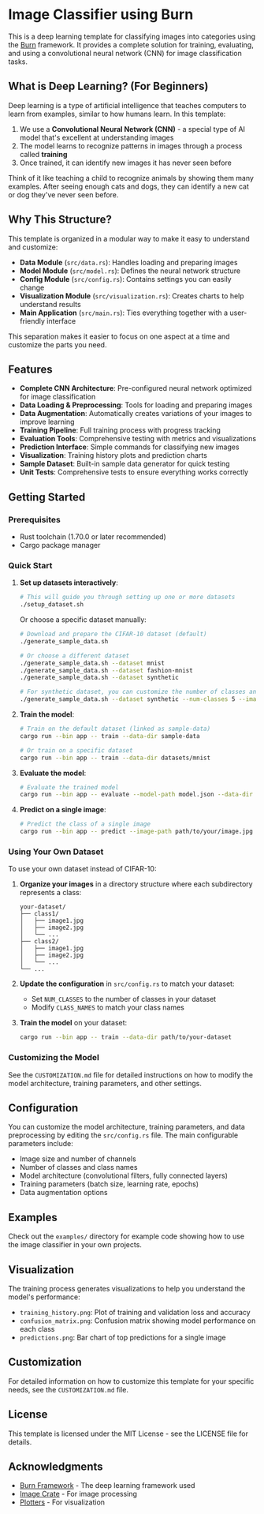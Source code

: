# Image Classifier using Burn

This is a deep learning template for classifying images into categories using the [Burn](https://burn.dev/) framework. It provides a complete solution for training, evaluating, and using a convolutional neural network (CNN) for image classification tasks.

## What is Deep Learning? (For Beginners)

Deep learning is a type of artificial intelligence that teaches computers to learn from examples, similar to how humans learn. In this template:

1. We use a **Convolutional Neural Network (CNN)** - a special type of AI model that's excellent at understanding images
2. The model learns to recognize patterns in images through a process called **training**
3. Once trained, it can identify new images it has never seen before

Think of it like teaching a child to recognize animals by showing them many examples. After seeing enough cats and dogs, they can identify a new cat or dog they've never seen before.

## Why This Structure?

This template is organized in a modular way to make it easy to understand and customize:

- **Data Module** (`src/data.rs`): Handles loading and preparing images
- **Model Module** (`src/model.rs`): Defines the neural network structure
- **Config Module** (`src/config.rs`): Contains settings you can easily change
- **Visualization Module** (`src/visualization.rs`): Creates charts to help understand results
- **Main Application** (`src/main.rs`): Ties everything together with a user-friendly interface

This separation makes it easier to focus on one aspect at a time and customize the parts you need.

## Features

- **Complete CNN Architecture**: Pre-configured neural network optimized for image classification
- **Data Loading & Preprocessing**: Tools for loading and preparing images
- **Data Augmentation**: Automatically creates variations of your images to improve learning
- **Training Pipeline**: Full training process with progress tracking
- **Evaluation Tools**: Comprehensive testing with metrics and visualizations
- **Prediction Interface**: Simple commands for classifying new images
- **Visualization**: Training history plots and prediction charts
- **Sample Dataset**: Built-in sample data generator for quick testing
- **Unit Tests**: Comprehensive tests to ensure everything works correctly

## Getting Started

### Prerequisites

- Rust toolchain (1.70.0 or later recommended)
- Cargo package manager

### Quick Start

1. **Set up datasets interactively**:
   ```bash
   # This will guide you through setting up one or more datasets
   ./setup_dataset.sh
   ```
   
   Or choose a specific dataset manually:
   ```bash
   # Download and prepare the CIFAR-10 dataset (default)
   ./generate_sample_data.sh
   
   # Or choose a different dataset
   ./generate_sample_data.sh --dataset mnist
   ./generate_sample_data.sh --dataset fashion-mnist
   ./generate_sample_data.sh --dataset synthetic
   
   # For synthetic dataset, you can customize the number of classes and images
   ./generate_sample_data.sh --dataset synthetic --num-classes 5 --images-per-class 200
   ```

2. **Train the model**:
   ```bash
   # Train on the default dataset (linked as sample-data)
   cargo run --bin app -- train --data-dir sample-data
   
   # Or train on a specific dataset
   cargo run --bin app -- train --data-dir datasets/mnist
   ```

3. **Evaluate the model**:
   ```bash
   # Evaluate the trained model
   cargo run --bin app -- evaluate --model-path model.json --data-dir sample-data
   ```

4. **Predict on a single image**:
   ```bash
   # Predict the class of a single image
   cargo run --bin app -- predict --image-path path/to/your/image.jpg --model-path model.json
   ```

### Using Your Own Dataset

To use your own dataset instead of CIFAR-10:

1. **Organize your images** in a directory structure where each subdirectory represents a class:
   ```
   your-dataset/
   ├── class1/
   │   ├── image1.jpg
   │   ├── image2.jpg
   │   └── ...
   ├── class2/
   │   ├── image1.jpg
   │   ├── image2.jpg
   │   └── ...
   └── ...
   ```

2. **Update the configuration** in `src/config.rs` to match your dataset:
   - Set `NUM_CLASSES` to the number of classes in your dataset
   - Modify `CLASS_NAMES` to match your class names

3. **Train the model** on your dataset:
   ```bash
   cargo run --bin app -- train --data-dir path/to/your-dataset
   ```

### Customizing the Model

See the `CUSTOMIZATION.md` file for detailed instructions on how to modify the model architecture, training parameters, and other settings.

## Configuration

You can customize the model architecture, training parameters, and data preprocessing by editing the `src/config.rs` file. The main configurable parameters include:

- Image size and number of channels
- Number of classes and class names
- Model architecture (convolutional filters, fully connected layers)
- Training parameters (batch size, learning rate, epochs)
- Data augmentation options

## Examples

Check out the `examples/` directory for example code showing how to use the image classifier in your own projects.

## Visualization

The training process generates visualizations to help you understand the model's performance:

- `training_history.png`: Plot of training and validation loss and accuracy
- `confusion_matrix.png`: Confusion matrix showing model performance on each class
- `predictions.png`: Bar chart of top predictions for a single image

## Customization

For detailed information on how to customize this template for your specific needs, see the `CUSTOMIZATION.md` file.

## License

This template is licensed under the MIT License - see the LICENSE file for details.

## Acknowledgments

- [Burn Framework](https://burn.dev/) - The deep learning framework used
- [Image Crate](https://github.com/image-rs/image) - For image processing
- [Plotters](https://github.com/plotters-rs/plotters) - For visualization
